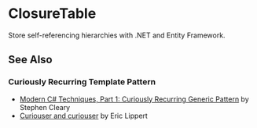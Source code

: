 # ClosureTable

Store self-referencing hierarchies with .NET and Entity Framework.

## See Also

### Curiously Recurring Template Pattern

- [Modern C# Techniques, Part 1: Curiously Recurring Generic Pattern](https://blog.stephencleary.com/2022/09/modern-csharp-techniques-1-curiously-recurring-generic-pattern.html) by Stephen Cleary
- [Curiouser and curiouser](https://ericlippert.com/2011/02/02/curiouser-and-curiouser/) by Eric Lippert
